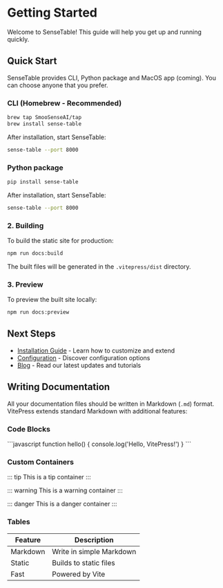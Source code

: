 # Getting Started

Welcome to SenseTable! This guide will help you get up and running quickly.


## Quick Start

SenseTable provides CLI, Python package and MacOS app (coming). You can choose anyone that you prefer.

### CLI (Homebrew - Recommended)

```bash
brew tap SmooSenseAI/tap
brew install sense-table
```

After installation, start SenseTable:

```bash
sense-table --port 8000
```

### Python package

```bash
pip install sense-table
```

After installation, start SenseTable:

```bash
sense-table --port 8000
```

### 2. Building

To build the static site for production:

```bash
npm run docs:build
```

The built files will be generated in the `.vitepress/dist` directory.

### 3. Preview

To preview the built site locally:

```bash
npm run docs:preview
```

## Next Steps

- [Installation Guide](/guide/installation) - Learn how to customize and extend
- [Configuration](/guide/configuration) - Discover configuration options
- [Blog](/blog/) - Read our latest updates and tutorials

## Writing Documentation

All your documentation files should be written in Markdown (`.md`) format. VitePress extends standard Markdown with additional features:

### Code Blocks

\`\`\`javascript
function hello() {
  console.log('Hello, VitePress!')
}
\`\`\`

### Custom Containers

::: tip
This is a tip container
:::

::: warning
This is a warning container
:::

::: danger
This is a danger container
:::

### Tables

| Feature | Description |
|---------|-------------|
| Markdown | Write in simple Markdown |
| Static | Builds to static files |
| Fast | Powered by Vite | 